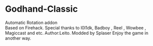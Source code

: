 # Godhand-Classic  
Automatic Rotation addon  
Based on Firehack. Special thanks to l0l1dk, Badboy , Reel , Wowbee , Magiccast and etc. 
Author:Leito. Modded by Splaser
Enjoy the game in another way.
